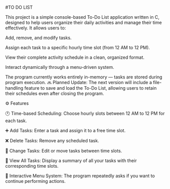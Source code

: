 #TO DO LIST

This project is a simple console-based To-Do List application written in C, designed to help users organize their daily activities and manage their time effectively. It allows users to:

Add, remove, and modify tasks.

Assign each task to a specific hourly time slot (from 12 AM to 12 PM).

View their complete activity schedule in a clean, organized format.

Interact dynamically through a menu-driven system.

The program currently works entirely in-memory — tasks are stored during program execution. 🔜 Planned Update: The next version will include a file-handling feature to save and load the To-Do List, allowing users to retain their schedules even after closing the program.

⚙️ Features

🕐 Time-based Scheduling: Choose hourly slots between 12 AM to 12 PM for each task.

➕ Add Tasks: Enter a task and assign it to a free time slot.

❌ Delete Tasks: Remove any scheduled task.

🔁 Change Tasks: Edit or move tasks between time slots.

📄 View All Tasks: Display a summary of all your tasks with their corresponding time slots.

💬 Interactive Menu System: The program repeatedly asks if you want to continue performing actions.
